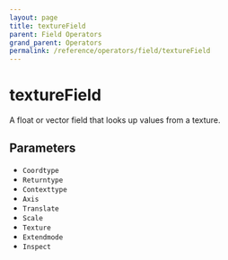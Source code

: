 ```yaml
---
layout: page
title: textureField
parent: Field Operators
grand_parent: Operators
permalink: /reference/operators/field/textureField
---
```


# textureField

A float or vector field that looks up values from a texture.

## Parameters

* `Coordtype`
* `Returntype`
* `Contexttype`
* `Axis`
* `Translate`
* `Scale`
* `Texture`
* `Extendmode`
* `Inspect`
